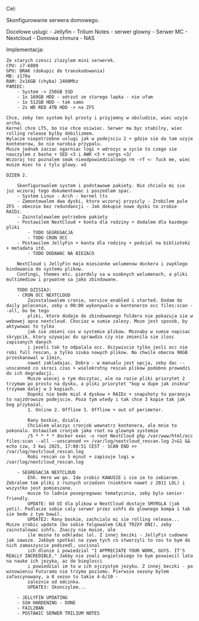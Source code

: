 Cel:

Skonfigurowanie serwera domowego.

Docelowe uslugi:
	- Jellyfin
	- Trilium Notes - serwer glowny
	- Serwer MC
	- Nextcloud - Domowa chmura
	- NAS

Implementacja:

	Ze starych czesci zlozylem mini serwerek.
	CPU: i7-6800
	GPU: BRAK (dokupic do transkodowania)
	MB: z170a
	RAM: 2x16GB (chyba) 2400Mhz
	PAMIEC: 
		- System -> 256GB SSD
		- 1x 160GB HDD - odrzut ze starego lapka - nie ufam
		- 1x 512GB HDD - tak samo
		- 2x WD RED 4TB HDD -> na ZFS

	Chce, zeby ten system byl prosty i przyjemny w obsludzie, wiec uzyje archa.
	Kernel chce LTS, bo nie chce osiwiec. Serwer ma byc stabilny, wiec rolling release bylby debilizmem.
	Wylacze niepotrzebne uslugi jak w podejsciu 2 + gdzie sie da tam uzyje kontenerow, bo nie narobia przypalu.
	Musze jednak zaczac ogarniac logi + wdrozyc w zycie to czego sie nauczylem z basha + SED <3 i AWK <3 + xargs <3/
	Wczoraj tez poznalem smak nieodpowiedzialnego rm -rf <- fuck me, wiec musze miec to z tylu glowy. xd
	
	DZIEN 2.

		Skonfigurowalem system i podstawowe pakiety. Nie chcialo mi sie juz wczoraj tego dokumentowac i poszedlem spac.
		- System Linux - Arch - kernel lts
		- Zamontowalem dwa dyski, ktore wczoraj przyszly - Zrobilem pule ZFS - obecnie bez redundancji - Jak dokupie nowe dyski to zrobie RAIDz.
		- Zainstalowalem potrzebne pakiety
		- Postawilem NextCloud + konta dla rodziny + dodalem dla kazdego pliki
			- TODO SEGREGACJA
			- TODO CRON OCC
		- Postawilem JellyFin + konta dla rodziny + podzial na biblioteki + metadata itd.
			- TODO DODAWAC NA BIEZACO

		NextCloud i JellyFin maja mieszanke wolumenow dockera i zwyklego bindowania do systemu plikow.
		Confingi, themes etc. pierdoly sa w osobnych wolumenach, a pliki multimediow i prywatne sa jako zbindowane.
		
		TODO DZISIAJ:
		- CRON OCC NEXTCLOUD
			Zainstalowalem cronie, service enabled i started. Dodam do daily polecenie, zeby o 00:00 wykonywalo w kontenerze occ files:scan --all, bo be tego
			pliki, ktore dodaje do zbindowanego folderu nie pokazuja sie w webowej apce nextcloud. Chociaz w sumie zalezy. Moze jest sposob, by aktywowac to tylko
			jak sie zmieni cos w systemie plikow. Moznaby w sumie napisac skrypcik, ktory uzywajac du sprawdza czy nie zmienila sie ilosc zapisanych danych
			i jezeli tak to odpalala occ. Oczywiscie tylko jesli occ nie robi full rescan, a tylko szuka nowych plikow. Na chwile obecna 90GB przeskanowal w 11min,
			nawet zakladajac. Dobra - w manualu jest opcja, zeby dac --unscanned co skroci czas + wielokrotny rescan plikow podobno prowadzi do ich degradacji.
			Musze wiecej o tym doczytac, ale na razie pliki priorytet 2 trzymam po prostu na dysku, a pliki priorytet "kop w dupe jak znikna" trzymam dalej w 3 kopiach.
			Dopoki nie bede mial 4 dyskow + RAIDz + snapshoty to paranoja to najzdrowsze podejscie. Poza tym wtedy i tak chce 3 kopie tak jak bog przykazal.
			1. Online 2. Offline 3. Offline + out of perimeter.

			Rany boskie, dziala.
			Chcialem wlaczyc cronjob wewnatrz kontenera, ale mnie to pokonalo. Ustawilem cronjob jako root na glownym systemie
			/5 * * * * docker exec -u root NextCloud php /var/www/html/occ files:scan --all --unscanned >> /var/log/nextcloud_rescan.log 2>&1 && echo czw, 3 kwi 2025, 17:08:51 CEST - SCAN END >> /var/log/nextcloud_rescan.log
			Robi rescan co 5 minut + zapisuje logi w /var/log/nextcloud_rescan.log

		- SEGREGACJA NEXTCLOUD
			Ehh. Here we go. Ide zrobic KAWUSIE i sie za to zabieram. Zebralem tam pliki z roznych urzadzen (niektore nawet z 2011 LOL) i wszystko jest pomieszane.
			musze to ladnie posegregowac tematycznie, zeby bylo senior-friendly.
			UPDATE: Od UI dla plikow w NextCloud dostaje SMYRGLA (jak yeti). Podlacze sobie caly serwer przez sshfs do glownego kompa i tak sie bede z tym bawil.
			UPDATE2: Rany boskie, zachcialo mi sie rolling release... Musze zrobic update (bo sobie folgowalem CALE TRZXY DNI), zeby zainstalowac sshfs. Znaczy nie musze, ale
			ile mozna to odkladac lol. Z innej beczki - JellyFin cudowne jak zawsze. Jakbym spotkal na zywo tych co stworzyli to cos to bym do nich zamaszyscie podszedl, uscisnal
			ich dlonie i powiedzial "I APPRECIATE YOUR WORK, GUYS. IT'S REALLY INCREDIBLE." Jakby nie znali angielskiego to bym poswiecil lata na nauke ich jezyka, az do bieglosci
			i powiedzial im to w ich ojczystym jezyku. Z innej beczki - po wznowieniu Futurama nie trzyma poziomu. Pierwsze sezony bylem zafascynowany, a 8 sezon to takie 4-6/10 - 
			zaleznie od odcinka. 
			UPDATE3: Skonczylem... 

		- JELLYFIN UPDATING
		- SSH HARDENING - DONE
		- FAIL2BAN
		- POSTAWIC SERWER TRILIUM NOTES

